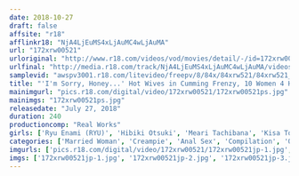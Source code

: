 ```yaml
---
date: 2018-10-27
draft: false
affsite: "r18"
afflinkr18: "NjA4LjEuMS4xLjAuMC4wLjAuMA"
url: "172xrw00521"
urloriginal: "http://www.r18.com/videos/vod/movies/detail/-/id=172xrw00521"
urlfinal: "http://media.r18.com/track/NjA4LjEuMS4xLjAuMC4wLjAuMA/videos/vod/movies/detail/-/id=172xrw00521"
samplevid: "awspv3001.r18.com/litevideo/freepv/8/84x/84xrw521/84xrw521_dmb_w.mp4"
title: "'I'm Sorry, Honey...' Hot Wives in Cumming Frenzy, 10 Women 4 Hours"
mainimgurl: "pics.r18.com/digital/video/172xrw00521/172xrw00521ps.jpg"
mainimgs: "172xrw00521ps.jpg"
releasedate: "July 27, 2018"
duration: 240
productioncomp: "Real Works"
girls: ['Ryu Enami (RYU)', 'Hibiki Otsuki', 'Meari Tachibana', 'Kisa Tomine', 'Nozomi Mikimoto', 'Yuri Nikaido']
categories: ['Married Woman', 'Creampie', 'Anal Sex', 'Compilation', 'Over 4 Hours', 'Hi-Def']
imgurls: ['pics.r18.com/digital/video/172xrw00521/172xrw00521jp-1.jpg', 'pics.r18.com/digital/video/172xrw00521/172xrw00521jp-2.jpg', 'pics.r18.com/digital/video/172xrw00521/172xrw00521jp-3.jpg', 'pics.r18.com/digital/video/172xrw00521/172xrw00521jp-4.jpg', 'pics.r18.com/digital/video/172xrw00521/172xrw00521jp-5.jpg', 'pics.r18.com/digital/video/172xrw00521/172xrw00521jp-6.jpg', 'pics.r18.com/digital/video/172xrw00521/172xrw00521jp-7.jpg', 'pics.r18.com/digital/video/172xrw00521/172xrw00521jp-8.jpg', 'pics.r18.com/digital/video/172xrw00521/172xrw00521jp-9.jpg', 'pics.r18.com/digital/video/172xrw00521/172xrw00521jp-10.jpg', 'pics.r18.com/digital/video/172xrw00521/172xrw00521jp-11.jpg', 'pics.r18.com/digital/video/172xrw00521/172xrw00521jp-12.jpg', 'pics.r18.com/digital/video/172xrw00521/172xrw00521jp-13.jpg', 'pics.r18.com/digital/video/172xrw00521/172xrw00521jp-14.jpg', 'pics.r18.com/digital/video/172xrw00521/172xrw00521jp-15.jpg', 'pics.r18.com/digital/video/172xrw00521/172xrw00521jp-16.jpg', 'pics.r18.com/digital/video/172xrw00521/172xrw00521jp-17.jpg', 'pics.r18.com/digital/video/172xrw00521/172xrw00521jp-18.jpg', 'pics.r18.com/digital/video/172xrw00521/172xrw00521jp-19.jpg', 'pics.r18.com/digital/video/172xrw00521/172xrw00521jp-20.jpg']
imgs: ['172xrw00521jp-1.jpg', '172xrw00521jp-2.jpg', '172xrw00521jp-3.jpg', '172xrw00521jp-4.jpg', '172xrw00521jp-5.jpg', '172xrw00521jp-6.jpg', '172xrw00521jp-7.jpg', '172xrw00521jp-8.jpg', '172xrw00521jp-9.jpg', '172xrw00521jp-10.jpg', '172xrw00521jp-11.jpg', '172xrw00521jp-12.jpg', '172xrw00521jp-13.jpg', '172xrw00521jp-14.jpg', '172xrw00521jp-15.jpg', '172xrw00521jp-16.jpg', '172xrw00521jp-17.jpg', '172xrw00521jp-18.jpg', '172xrw00521jp-19.jpg', '172xrw00521jp-20.jpg']
---
```

